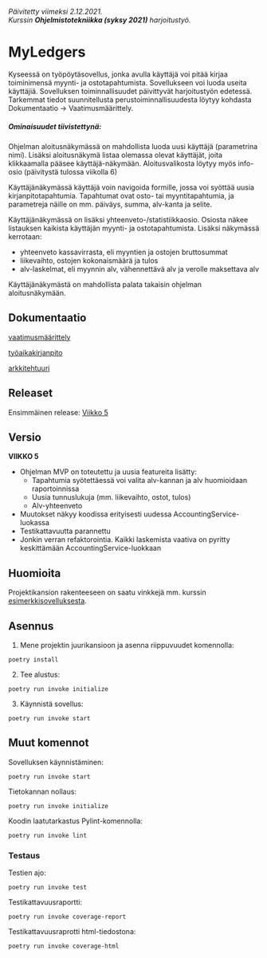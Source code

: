 _Päivitetty viimeksi 2.12.2021.  
Kurssin __Ohjelmistotekniikka (syksy 2021)__ harjoitustyö._

# MyLedgers

Kyseessä on työpöytäsovellus, jonka avulla käyttäjä voi pitää kirjaa toiminimensä myynti- ja ostotapahtumista. Sovellukseen voi luoda useita käyttäjiä. Sovelluksen toiminnallisuudet päivittyvät harjoitustyön edetessä. Tarkemmat tiedot suunnitellusta perustoiminnallisuudesta löytyy kohdasta Dokumentaatio -> Vaatimusmäärittely.

##### Ominaisuudet tiivistettynä:

Ohjelman aloitusnäkymässä on mahdollista luoda uusi käyttäjä (parametrina nimi). Lisäksi aloitusnäkymä listaa olemassa olevat käyttäjät, joita klikkaamalla pääsee käyttäjä-näkymään. Aloitusvalikosta löytyy myös info-osio (päivitystä tulossa viikolla 6)

Käyttäjänäkymässä käyttäjä voin navigoida formille, jossa voi syöttää uusia kirjanpitotapahtumia. Tapahtumat ovat osto- tai myyntitapahtumia, ja parametreja näille on mm. päiväys, summa, alv-kanta ja selite.

Käyttäjänäkymässä on lisäksi yhteenveto-/statistiikkaosio. Osiosta näkee listauksen kaikista käyttäjän myynti- ja ostotapahtumista. Lisäksi näkymässä kerrotaan:
- yhteenveto kassavirrasta, eli myyntien ja ostojen bruttosummat
- liikevaihto, ostojen kokonaismäärä ja tulos
- alv-laskelmat, eli myynnin alv, vähennettävä alv ja verolle maksettava alv

Käyttäjänäkymästä on mahdollista palata takaisin ohjelman aloitusnäkymään.

## Dokumentaatio

[vaatimusmäärittely](https://github.com/Ejo0/ot-harjoitustyo/blob/master/documentation/vaatimusmaarittely.md)

[työaikakirjanpito](https://github.com/Ejo0/ot-harjoitustyo/blob/master/documentation/tyoaikakirjanpito.md)

[arkkitehtuuri](https://github.com/Ejo0/ot-harjoitustyo/blob/master/documentation/arkkitehtuuri.md)

## Releaset

Ensimmäinen release: [Viikko 5](https://github.com/Ejo0/ot-harjoitustyo/releases/tag/v.viikko5)

## Versio

__VIIKKO 5__
- Ohjelman MVP on toteutettu ja uusia featureita lisätty:
  - Tapahtumia syötettäessä voi valita alv-kannan ja alv huomioidaan raportoinnissa
  - Uusia tunnuslukuja (mm. liikevaihto, ostot, tulos)
  - Alv-yhteenveto
- Muutokset näkyy koodissa erityisesti uudessa AccountingService-luokassa
- Testikattavuutta parannettu
- Jonkin verran refaktorointia. Kaikki laskemista vaativa on pyritty keskittämään AccountingService-luokkaan

## Huomioita

Projektikansion rakenteeseen on saatu vinkkejä mm. kurssin [esimerkkisovelluksesta](https://github.com/ohjelmistotekniikka-hy/python-todo-app).

## Asennus

1. Mene projektin juurikansioon ja asenna riippuvuudet komennolla:

```
poetry install
```

2. Tee alustus:

```
poetry run invoke initialize
```

3. Käynnistä sovellus:

```
poetry run invoke start
```

## Muut komennot

Sovelluksen käynnistäminen:  
```
poetry run invoke start
```  
  
Tietokannan nollaus:  
```
poetry run invoke initialize
```  

Koodin laatutarkastus Pylint-komennolla:  
```
poetry run invoke lint
```  

### Testaus

Testien ajo:  
```
poetry run invoke test
```  

Testikattavuusraportti:  
```
poetry run invoke coverage-report
```
  
Testikattavuusraprotti html-tiedostona:  
```
poetry run invoke coverage-html
```
